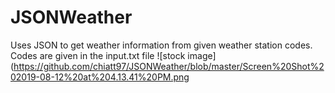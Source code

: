 # JSONWeather
Uses JSON to get weather information from given weather station codes.
Codes are given in the input.txt file
![stock image](https://github.com/chiatt97/JSONWeather/blob/master/Screen%20Shot%202019-08-12%20at%204.13.41%20PM.png
